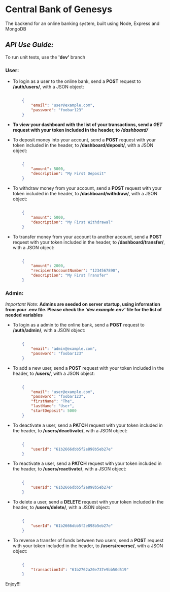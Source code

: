 # Central Bank of Genesys

The backend for an online banking system, built using Node, Express and MongoDB

## *API Use Guide:*

To run unit tests, use the **'dev'** branch

### **User:**

* To login as a user to the online bank, send a **POST** request to **/auth/users/**, with a JSON object:

    ``` JSON

        {
            "email": "user@example.com",
            "password": "foobar123"
        }

    ```

* **To view your dashboard with the list of your transactions, send a *GET* request with your token included in the header, to */dashboard/***

* To deposit money into your account, send a **POST** request with your token included in the header, to **/dashboard/deposit/**, with a JSON object:

    ``` JSON

        {
            "amount": 5000,
            "description": "My First Deposit"
        }

    ```

* To withdraw money from your account, send a **POST** request with your token included in the header, to **/dashboard/withdraw/**, with a JSON object:

    ``` JSON

        {
            "amount": 5000,
            "description": "My First Withdrawal"
        }

    ```

* To transfer money from your account to another account, send a **POST** request with your token included in the header, to **/dashboard/transfer/**, with a JSON object:

    ``` JSON

        {
            "amount": 2000,
            "recipientAccountNumber": "1234567890",
            "description": "My First Transfer"
        }

    ```

### **Admin:**

*Important Note:* **Admins are seeded on server startup, using information from your .env file. Please check the *'dev.example.env'* file for the list of needed variables**

* To login as a admin to the online bank, send a **POST** request to **/auth/admin/**, with a JSON object:

    ``` JSON

        {
            "email": "admin@example.com",
            "password": "foobar123"
        }

    ```

* To add a new user, send a **POST** request with your token included in the header, to **/users/**, with a JSON object:

    ``` JSON

        {
            "email": "user@example.com",
            "password": "foobar123",
            "firstName": "The",
            "lastName": "User",
            "startDeposit": 5000
        }

    ```

* To deactivate a user, send a **PATCH** request with your token included in the header, to **/users/deactivate/**, with a JSON object:

    ``` JSON

        {
            "userId": "61b2666dbb5f2e898b5eb27e"
        }

    ```

* To reactivate a user, send a **PATCH** request with your token included in the header, to **/users/reactivate/**, with a JSON object:

    ``` JSON

        {
            "userId": "61b2666dbb5f2e898b5eb27e"
        }

    ```

* To delete a user, send a **DELETE** request with your token included in the header, to **/users/delete/**, with a JSON object:

    ``` JSON

        {
            "userId": "61b2666dbb5f2e898b5eb27e"
        }

    ```

* To reverse a transfer of funds between two users, send a **POST** request with your token included in the header, to **/users/reverse/**, with a JSON object:

    ``` JSON

        {
            "transactionId": "61b2762a20e737e9bb50d519"
        }

    ```

Enjoy!!!

